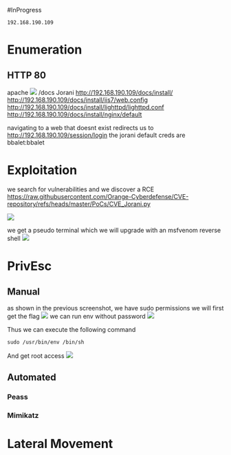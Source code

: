 #InProgress 
```IP
192.168.190.109
```
# Enumeration

## HTTP 80
apache
![](https://github.com/bipbopbup/writeups/blob/main/Media/Pasted%20image%2020241206180053.png?raw=true)
/docs
Jorani
http://192.168.190.109/docs/install/
http://192.168.190.109/docs/install/iis7/web.config
http://192.168.190.109/docs/install/lighttpd/lighttpd.conf
http://192.168.190.109/docs/install/nginx/default

navigating to a web that doesnt exist redirects us to http://192.168.190.109/session/login
the jorani default creds are bbalet:bbalet


# Exploitation

we search for vulnerabilities and we discover a RCE 
https://raw.githubusercontent.com/Orange-Cyberdefense/CVE-repository/refs/heads/master/PoCs/CVE_Jorani.py

![](https://github.com/bipbopbup/writeups/blob/main/Media/Pasted%20image%2020241206181141.png?raw=true)

we get a pseudo terminal which we will upgrade with an msfvenom reverse shell
![](https://github.com/bipbopbup/writeups/blob/main/Media/Pasted%20image%2020241206181416.png?raw=true)

# PrivEsc

## Manual
as shown in the previous screenshot, we have sudo permissions
we will first get the flag
![](https://github.com/bipbopbup/writeups/blob/main/Media/Pasted%20image%2020241206181504.png?raw=true)
we can run env without password
![](https://github.com/bipbopbup/writeups/blob/main/Media/Pasted%20image%2020241206181618.png?raw=true)

Thus we can execute the following command
```
sudo /usr/bin/env /bin/sh
```
And get root access
![](https://github.com/bipbopbup/writeups/blob/main/Media/Pasted%20image%2020241206181735.png?raw=true)
## Automated

### Peass
### Mimikatz

# Lateral Movement
